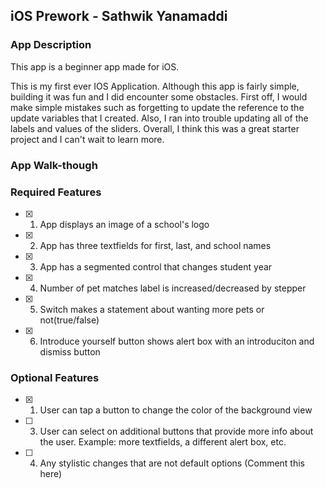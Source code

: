 ## iOS Prework - Sathwik Yanamaddi

### App Description
This app is a beginner app made for iOS.

This is my first ever IOS Application. Although this app is fairly simple, building it was fun and I did encounter some obstacles. First off, I would make simple mistakes such as forgetting to update the reference to the update variables that I created. Also, I ran into trouble updating all of the labels and values of the sliders. Overall, I think this was a great starter project and I can't wait to learn more.

### App Walk-though
<!-- <img src="http://g.recordit.co/7ssXbppSXa.gif" width=200><br> OR <img src="YOUR_GIF_PATH" width=200><br> -->

### Required Features

- [X] 1. App displays an image of a school's logo
- [X] 2. App has three textfields for first, last, and school names
- [X] 3. App has a segmented control that changes student year
- [X] 4. Number of pet matches label is increased/decreased by stepper
- [X] 5. Switch makes a statement about wanting more pets or not(true/false) 
- [X] 6. Introduce yourself button shows alert box with an introduciton and dismiss button

### Optional Features

- [x] 1. User can tap a button to change the color of the background view
- [ ] 3. User can select on additional buttons that provide more info about the user. Example: more textfields, a different alert box, etc.
- [ ] 4. Any stylistic changes that are not default options (Comment this here)
